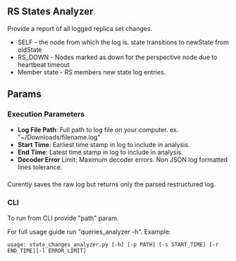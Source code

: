 ## RS States Analyzer

Provide a report of all logged replica set changes.
- SELF - the node from which the log is. state transitions to newState from oldState
- RS_DOWN - Nodes marked as down for the perspective node due to heartbeat timeout
- Member state - RS members new state log entries.


## Params

### Execution Parameters

- **Log File Path**: Full path to log file on your computer. ex. "~/Downloads/filename.log"
- **Start Time**: Earliest time stamp in log to include in analysis. 
- **End Time**: Latest time stamp in log to include in analysis. 
- **Decoder Error** Limit: Maximum decoder errors. Non JSON log formatted lines tolerance.

###
Curently saves the raw log but returns only the parsed restructured log. 

### CLI

To run from CLI provide "path" param. 

For full usage guide run "queries_analyzer -h". Example:

    usage: state_changes_analyzer.py [-h] [-p PATH] [-s START_TIME] [-r END_TIME][-l ERROR_LIMIT] 